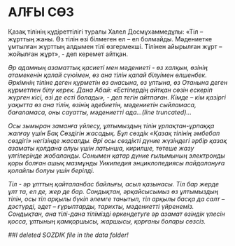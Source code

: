 # АЛҒЫ СӨЗ
Қазақ тілінің құдіреттілігі туралы Халел Досмұхаммедұлы: «Тіл – жұрттың жаны. Өз тілін өзі білмеген ел – ел болмайды. Мәдениетке ұмтылған жұрттың алдымен тілі өзгермекші. Тілінен айырылған жұрт – жойылған жұрт», - деп керемет айтқан.</em></p>
<p class="templatemo-home-text templatemo-light-gray-text"><em>Әр адамның азаматтық қасиеті мен мәдениеті - өз халқын, өзінің атамекенін қалай сүюімен, өз ана тілін қалай білуімен өлшенбек.  Әркімнің тіліне деген құрметін өз анасына, өз ұлтына, өз Отанына деген құрметпен білу керек. Дана Абай: «Естілердің айтқан сөзін ескеріп жүрген кісі, өзі де есті болады», - деп тегін айтпаған. Кімде – кім қазіргі уақытта өз  ана тілін, өзінің әдебиетін, мәдениетін  сыйламаса, бағаламаса, оны сауатты, мәдениетті ада...(line truncated)...
<p class="templatemo-home-text templatemo-light-gray-text"><em>Осы зымыран заманға үйлесу, ұлтымыздың тілін ұрпақтан-ұрпаққа жалғау үшін Бақ Сөздігін жасадық. Бұл сөздік «Қазақ тілінің әмбебап сөздігі» негізінде жасалды. Әрі осы сөздікті дүние жүзіндегі әрбір қазақ азаматы қолдана алуы үшін латынша, кирилше, төтеше жазу үлгілерінде жобаланды. Сонымен қатар дүние ғылымының электронды қоры болған ашық мазмұнды Уикипедия энциклопедиясы пайдалануға қолайлы болуы үшін берілді. </em></p>
<p class="templatemo-home-text templatemo-light-gray-text"><em>Тіл - әр ұлттың қайталанбас байлығы, асыл қазынасы. Тіл бар жерде ұлт та, ел де, жер де бар. Сондықтан, әрқайсысымыз өз ұлтымыздың тілін, осы тіл арқылы бүкіл әлемге танытып, тіл арқылы басқа да салт – дәстүрді, әдет – ғұрыптарды, тарихты, мәдениетті үйренеміз. Сондықтан, ана тілі-дана тілімізді өркендетуге әр азамат өзіндік үлесін қосса,  ұлтының қамқоршысы, жаршысы, қорғаны болары сөзсіз.</em></p>

##I deleted SOZDIK file in the data folder!
